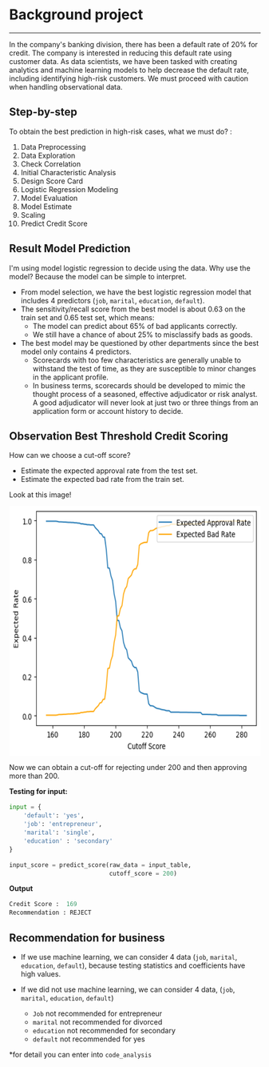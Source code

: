 # **Background project**
---

In the company's banking division, there has been a default rate of 20% for credit. The company is interested in reducing this default rate using customer data. 
As data scientists, we have been tasked with creating analytics and machine learning models to help decrease the default rate, 
including identifying high-risk customers. We must proceed with caution when handling observational data.

## **Step-by-step**
To obtain the best prediction in high-risk cases, what we must do? :
1. Data Preprocessing
2. Data Exploration
3. Check Correlation
4. Initial Characteristic Analysis
5. Design Score Card
6. Logistic Regression Modeling
7. Model Evaluation
8. Model Estimate
9. Scaling
10. Predict Credit Score

## **Result Model Prediction**
I'm using model logistic regression to decide using the data. Why use the model? Because the model can be simple to interpret.

- From model selection, we have the best logistic regression model that includes 4 predictors (`job`, `marital`, `education`, `default`).
- The sensitivity/recall score from the best model is about 0.63 on the train set and 0.65 test set, which means:
  - The model can predict about 65% of bad applicants correctly.
  - We still have a chance of about 25% to misclassify bads as goods.
- The best model may be questioned by other departments since the best model only contains 4 predictors.
  - Scorecards with too few characteristics are generally unable to withstand the test of time, as they are susceptible to minor changes in the applicant profile.
  - In business terms, scorecards should be developed to mimic the thought process of a seasoned, effective adjudicator or risk analyst. A good adjudicator will never look at just two or three things from an application form or account history to decide.


## **Observation Best Threshold Credit Scoring**
How can we choose a cut-off score?
- Estimate the expected approval rate from the test set.
- Estimate the expected bad rate from the train set.

Look at this image!

<img align="center" src="image/setting_cutoff.png" width="650" height="500" />

Now we can obtain a cut-off for rejecting under 200 and then approving more than 200.

**Testing for input:**
```python
input = {
    'default': 'yes',
    'job': 'entrepreneur',
    'marital': 'single',
    'education' : 'secondary'
}
```

```python
input_score = predict_score(raw_data = input_table,
                            cutoff_score = 200)
```

**Output**
```python
Credit Score :  169
Recommendation : REJECT
```

## Recommendation for business
- If we use machine learning, we can consider 4 data (`job`, `marital`, `education`, `default`), because testing statistics and coefficients have high values.

- If we did not use machine learning, we can consider 4 data, (`job`, `marital`, `education`, `default`)
  - `Job` not recommended for entrepreneur
  - `marital` not recommended for divorced
  - `education` not recommended for secondary
  - `default` not recommended for yes
    
*for detail you can enter into `code_analysis`

